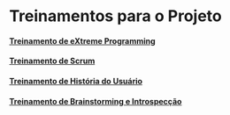 # Treinamentos para o Projeto

#### [Treinamento de eXtreme Programming](treinamento-xp.md)
#### [Treinamento de Scrum](treinamento-scrum.md)
#### [Treinamento de História do Usuário](treinamento-us.md)
#### [Treinamento de Brainstorming e Introspecção](treinamento-brain.md)
